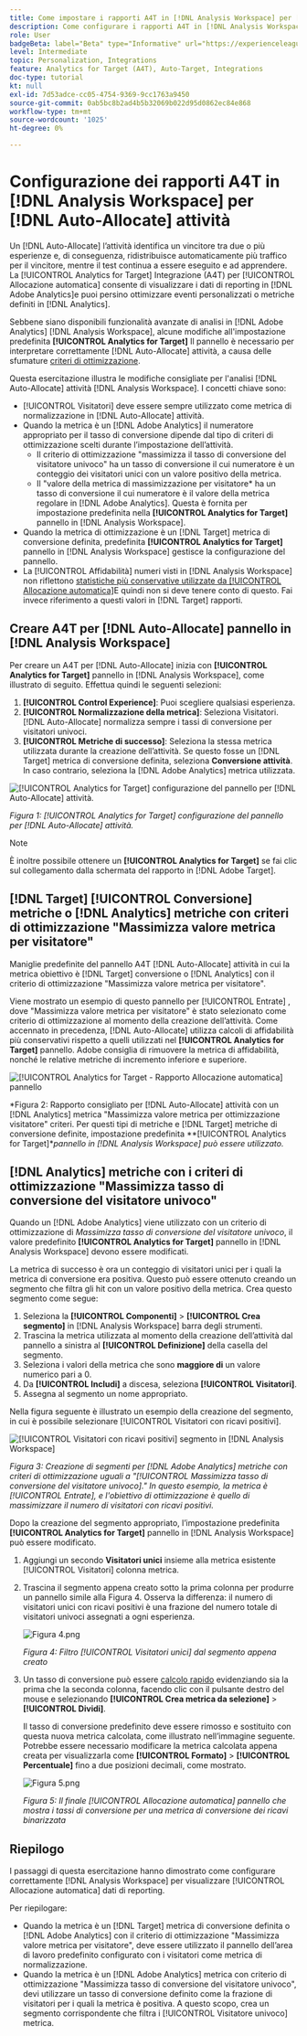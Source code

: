 ```yaml
---
title: Come impostare i rapporti A4T in [!DNL Analysis Workspace] per [!UICONTROL Allocazione automatica] Attività
description: Come configurare i rapporti A4T in [!DNL Analysis Workspace] per ottenere i risultati previsti durante l'esecuzione [!UICONTROL Allocazione automatica] attività.
role: User
badgeBeta: label="Beta" type="Informative" url="https://experienceleague.adobe.com/docs/target/using/introduction/intro.html?lang=en#beta newtab=true" tooltip="What are Target Beta release features?"
level: Intermediate
topic: Personalization, Integrations
feature: Analytics for Target (A4T), Auto-Target, Integrations
doc-type: tutorial
kt: null
exl-id: 7d53adce-cc05-4754-9369-9cc1763a9450
source-git-commit: 0ab5bc8b2ad4b5b32069b022d95d0862ec84e868
workflow-type: tm+mt
source-wordcount: '1025'
ht-degree: 0%

---
```


# Configurazione dei rapporti A4T in [!DNL Analysis Workspace] per [!DNL Auto-Allocate] attività

Un [!DNL Auto-Allocate] l’attività identifica un vincitore tra due o più esperienze e, di conseguenza, ridistribuisce automaticamente più traffico per il vincitore, mentre il test continua a essere eseguito e ad apprendere. La [!UICONTROL Analytics for Target] Integrazione (A4T) per [!UICONTROL Allocazione automatica] consente di visualizzare i dati di reporting in [!DNL Adobe Analytics]e puoi persino ottimizzare eventi personalizzati o metriche definiti in [!DNL Analytics].

Sebbene siano disponibili funzionalità avanzate di analisi in [!DNL Adobe Analytics] [!DNL Analysis Workspace], alcune modifiche all&#39;impostazione predefinita **[!UICONTROL Analytics for Target]** Il pannello è necessario per interpretare correttamente [!DNL Auto-Allocate] attività, a causa delle sfumature [criteri di ottimizzazione](https://experienceleague.adobe.com/docs/target/using/integrate/a4t/a4t-at-aa.html?lang=en#supported).

Questa esercitazione illustra le modifiche consigliate per l&#39;analisi [!DNL Auto-Allocate] attività [!DNL Analysis Workspace]. I concetti chiave sono:

* [!UICONTROL Visitatori] deve essere sempre utilizzato come metrica di normalizzazione in [!DNL Auto-Allocate] attività.
* Quando la metrica è un [!DNL Adobe Analytics] il numeratore appropriato per il tasso di conversione dipende dal tipo di criteri di ottimizzazione scelti durante l’impostazione dell’attività.
   * Il criterio di ottimizzazione &quot;massimizza il tasso di conversione del visitatore univoco&quot; ha un tasso di conversione il cui numeratore è un conteggio dei visitatori unici con un valore positivo della metrica.
   * Il &quot;valore della metrica di massimizzazione per visitatore* ha un tasso di conversione il cui numeratore è il valore della metrica regolare in [!DNL Adobe Analytics]. Questa è fornita per impostazione predefinita nella **[!UICONTROL Analytics for Target]** pannello in [!DNL Analysis Workspace].
* Quando la metrica di ottimizzazione è un [!DNL Target] metrica di conversione definita, predefinita **[!UICONTROL Analytics for Target]** pannello in [!DNL Analysis Workspace] gestisce la configurazione del pannello.
* La [!UICONTROL Affidabilità] numeri visti in [!DNL Analysis Workspace] non riflettono [statistiche più conservative utilizzate da [!UICONTROL Allocazione automatica]](https://experienceleague.adobe.com/docs/target/using/activities/auto-allocate/automated-traffic-allocation.html?lang=en#section_98388996F0584E15BF3A99C57EEB7629)E quindi non si deve tenere conto di questo. Fai invece riferimento a questi valori in [!DNL Target] rapporti.

## Creare A4T per [!DNL Auto-Allocate] pannello in [!DNL Analysis Workspace]

Per creare un A4T per [!DNL Auto-Allocate] inizia con **[!UICONTROL Analytics for Target]** pannello in [!DNL Analysis Workspace], come illustrato di seguito. Effettua quindi le seguenti selezioni:

1. **[!UICONTROL Control Experience]**: Puoi scegliere qualsiasi esperienza.
2. **[!UICONTROL Normalizzazione della metrica]**: Seleziona Visitatori. [!DNL Auto-Allocate] normalizza sempre i tassi di conversione per visitatori univoci.
3. **[!UICONTROL Metriche di successo]**: Seleziona la stessa metrica utilizzata durante la creazione dell’attività. Se questo fosse un [!DNL Target] metrica di conversione definita, seleziona **Conversione attività**. In caso contrario, seleziona la [!DNL Adobe Analytics] metrica utilizzata.

![[!UICONTROL Analytics for Target] configurazione del pannello per [!DNL Auto-Allocate] attività.](assets/AAFigure1.png)

*Figura 1: [!UICONTROL Analytics for Target] configurazione del pannello per [!DNL Auto-Allocate] attività.*

>[!NOTE]
>
> È inoltre possibile ottenere un **[!UICONTROL Analytics for Target]** se fai clic sul collegamento dalla schermata del rapporto in [!DNL Adobe Target].

## [!DNL Target] [!UICONTROL Conversione] metriche o [!DNL Analytics] metriche con criteri di ottimizzazione &quot;Massimizza valore metrica per visitatore&quot;

Maniglie predefinite del pannello A4T [!DNL Auto-Allocate] attività in cui la metrica obiettivo è [!DNL Target] conversione o [!DNL Analytics] con il criterio di ottimizzazione &quot;Massimizza valore metrica per visitatore&quot;.

Viene mostrato un esempio di questo pannello per [!UICONTROL Entrate] , dove &quot;Massimizza valore metrica per visitatore&quot; è stato selezionato come criterio di ottimizzazione al momento della creazione dell’attività. Come accennato in precedenza, [!DNL Auto-Allocate] utilizza calcoli di affidabilità più conservativi rispetto a quelli utilizzati nel **[!UICONTROL Analytics for Target]** pannello. Adobe consiglia di rimuovere la metrica di affidabilità, nonché le relative metriche di incremento inferiore e superiore.

![[!UICONTROL Analytics for Target - Rapporto Allocazione automatica] pannello](assets/AAFigure2.png)

*Figura 2: Rapporto consigliato per [!DNL Auto-Allocate] attività con un [!DNL Analytics] metrica &quot;Massimizza valore metrica per ottimizzazione visitatore&quot; criteri. Per questi tipi di metriche e [!DNL Target] metriche di conversione definite, impostazione predefinita **[!UICONTROL Analytics for Target]**pannello in [!DNL Analysis Workspace] può essere utilizzato.*

## [!DNL Analytics] metriche con i criteri di ottimizzazione &quot;Massimizza tasso di conversione del visitatore univoco&quot;

Quando un [!DNL Adobe Analytics] viene utilizzato con un criterio di ottimizzazione di *Massimizza tasso di conversione del visitatore univoco*, il valore predefinito **[!UICONTROL Analytics for Target]** pannello in [!DNL Analysis Workspace] devono essere modificati.

La metrica di successo è ora un conteggio di visitatori unici per i quali la metrica di conversione era positiva. Questo può essere ottenuto creando un segmento che filtra gli hit con un valore positivo della metrica. Crea questo segmento come segue:

1. Seleziona la **[!UICONTROL Componenti]** > **[!UICONTROL Crea segmento]** in [!DNL Analysis Workspace] barra degli strumenti.
1. Trascina la metrica utilizzata al momento della creazione dell’attività dal pannello a sinistra al **[!UICONTROL Definizione]** della casella del segmento.
1. Seleziona i valori della metrica che sono **maggiore di** un valore numerico pari a 0.
1. Da **[!UICONTROL Includi]** a discesa, seleziona **[!UICONTROL Visitatori]**.
1. Assegna al segmento un nome appropriato.

Nella figura seguente è illustrato un esempio della creazione del segmento, in cui è possibile selezionare [!UICONTROL Visitatori con ricavi positivi].

![[!UICONTROL Visitatori con ricavi positivi] segmento in [!DNL Analysis Workspace]](assets/AAFigure3.png)

*Figura 3: Creazione di segmenti per [!DNL Adobe Analytics] metriche con criteri di ottimizzazione uguali a &quot;[!UICONTROL Massimizza tasso di conversione del visitatore univoco].&quot; In questo esempio, la metrica è [!UICONTROL Entrate], e l&#39;obiettivo di ottimizzazione è quello di massimizzare il numero di visitatori con ricavi positivi.*

Dopo la creazione del segmento appropriato, l’impostazione predefinita  **[!UICONTROL Analytics for Target]** pannello in [!DNL Analysis Workspace] può essere modificato.

1. Aggiungi un secondo **Visitatori unici** insieme alla metrica esistente [!UICONTROL Visitatori] colonna metrica.
2. Trascina il segmento appena creato sotto la prima colonna per produrre un pannello simile alla Figura 4. Osserva la differenza: il numero di visitatori unici con ricavi positivi è una frazione del numero totale di visitatori univoci assegnati a ogni esperienza.

   ![Figura 4.png](assets/AAFigure4.png)

   *Figura 4: Filtro [!UICONTROL Visitatori unici] dal segmento appena creato*

3. Un tasso di conversione può essere [calcolo rapido](https://experienceleague.adobe.com/docs/analytics-learn/tutorials/components/calculated-metrics/quick-calculated-metrics-in-analysis-workspace.html?lang=en) evidenziando sia la prima che la seconda colonna, facendo clic con il pulsante destro del mouse e selezionando **[!UICONTROL Crea metrica da selezione]** > **[!UICONTROL Dividi]**.

   Il tasso di conversione predefinito deve essere rimosso e sostituito con questa nuova metrica calcolata, come illustrato nell’immagine seguente. Potrebbe essere necessario modificare la metrica calcolata appena creata per visualizzarla come **[!UICONTROL Formato]** > **[!UICONTROL Percentuale]** fino a due posizioni decimali, come mostrato.

   ![Figura 5.png](assets/AAFigure5.png)

   *Figura 5: Il finale [!UICONTROL Allocazione automatica] pannello che mostra i tassi di conversione per una metrica di conversione dei ricavi binarizzata*

## Riepilogo

I passaggi di questa esercitazione hanno dimostrato come configurare correttamente [!DNL Analysis Workspace] per visualizzare [!UICONTROL Allocazione automatica] dati di reporting.

Per riepilogare:

* Quando la metrica è un [!DNL Target] metrica di conversione definita o [!DNL Adobe Analytics] con il criterio di ottimizzazione &quot;Massimizza valore metrica per visitatore&quot;, deve essere utilizzato il pannello dell’area di lavoro predefinito configurato con i visitatori come metrica di normalizzazione.
* Quando la metrica è un [!DNL Adobe Analytics] metrica con criterio di ottimizzazione &quot;Massimizza tasso di conversione del visitatore univoco&quot;, devi utilizzare un tasso di conversione definito come la frazione di visitatori per i quali la metrica è positiva. A questo scopo, crea un segmento corrispondente che filtra i [!UICONTROL Visitatore univoco] metrica.

